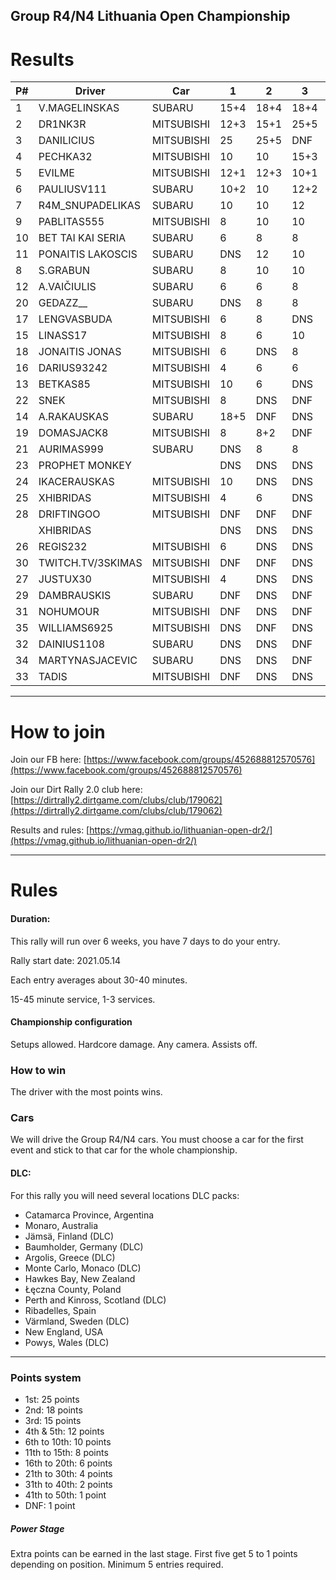 ## Group R4/N4 Lithuania Open Championship

# Results

| P# | Driver            | Car        | 1    | 2    | 3    | 4    | 5    | 6    | TOTAL | 
|----|-------------------|------------|------|------|------|------|------|------|-------| 
| 1  | V.MAGELINSKAS     | SUBARU     | 15+4 | 18+4 | 18+4 | 25+4 | 15+4 | 12+2 | 125   | 
| 2  | DR1NK3R           | MITSUBISHI | 12+3 | 15+1 | 25+5 | 18+5 | 18+3 | 18+1 | 124   | 
| 3  | DANILICIUS        | MITSUBISHI | 25   | 25+5 | DNF  | DNF  | 25+5 | 25+5 | 117   | 
| 4  | PECHKA32          | MITSUBISHI | 10   | 10   | 15+3 | 15+2 | 12+2 | 10+3 | 82    | 
| 5  | EVILME            | MITSUBISHI | 12+1 | 12+3 | 10+1 | 12+1 | 12+1 | 15   | 80    | 
| 6  | PAULIUSV111       | SUBARU     | 10+2 | 10   | 12+2 | 10   | 8    | 10   | 64    | 
| 7  | R4M_SNUPADELIKAS  | SUBARU     | 10   | 10   | 12   | 12   | 10   | 8    | 62    | 
| 9  | PABLITAS555       | MITSUBISHI | 8    | 10   | 10   | 10   | 10   | 10   | 58    | 
| 10 | BET TAI KAI SERIA | SUBARU     | 6    | 8    | 8    | 8    | 10   | 8    | 48    | 
| 11 | PONAITIS LAKOSCIS | SUBARU     | DNS  | 12   | 10   | 8    | 8    | 10   | 48    | 
| 8  | S.GRABUN          | SUBARU     | 8    | 10   | 10   | 10   | 10   | 8    | 46    | 
| 12 | A.VAIČIULIS       | SUBARU     | 6    | 6    | 8    | 6    | 8    | DNS  | 34    | 
| 20 | GEDAZZ__          | SUBARU     | DNS  | 8    | 8    | DNS  | 6    | 8    | 34    | 
| 17 | LENGVASBUDA       | MITSUBISHI | 6    | 8    | DNS  | 8    | 10   | DNF  | 33    | 
| 15 | LINASS17          | MITSUBISHI | 8    | 6    | 10   | DNS  | DNS  | 8    | 32    | 
| 18 | JONAITIS JONAS    | MITSUBISHI | 6    | DNS  | 8    | 8    | 8    | DNS  | 30    | 
| 16 | DARIUS93242       | MITSUBISHI | 4    | 6    | 6    | 6    | 6    | DNS  | 28    | 
| 13 | BETKAS85          | MITSUBISHI | 10   | 6    | DNS  | 10   | DNF  | DNS  | 27    | 
| 22 | SNEK              | MITSUBISHI | 8    | DNS  | DNF  | 8    | 8    | DNF  | 25    | 
| 14 | A.RAKAUSKAS       | SUBARU     | 18+5 | DNF  | DNS  | DNS  | DNS  | DNS  | 24    | 
| 19 | DOMASJACK8        | MITSUBISHI | 8    | 8+2  | DNF  | DNF  | DNF  | DNS  | 21    | 
| 21 | AURIMAS999        | SUBARU     | DNS  | 8    | 8    | DNS  | DNS  | DNS  | 16    | 
| 23 | PROPHET MONKEY    |            | DNS  | DNS  | DNS  | 10+3 | DNS  | DNS  | 13    | 
| 24 | IKACERAUSKAS      | MITSUBISHI | 10   | DNS  | DNS  | DNS  | DNS  | DNS  | 10    | 
| 25 | XHIBRIDAS         | MITSUBISHI | 4    | 6    | DNS  | DNS  | DNS  | DNS  | 10    | 
| 28 | DRIFTINGOO        | MITSUBISHI | DNF  | DNF  | DNF  | DNF  | 6    | DNS  | 10    | 
|    | XHIBRIDAS         |            | DNS  | DNS  | DNS  | DNS  | DNS  | 10   | 10    | 
| 26 | REGIS232          | MITSUBISHI | 6    | DNS  | DNS  | DNS  | DNS  | DNS  | 6     | 
| 30 | TWITCH.TV/3SKIMAS | MITSUBISHI | DNF  | DNF  | DNS  | DNS  | DNS  | 4    | 6     | 
| 27 | JUSTUX30          | MITSUBISHI | 4    | DNS  | DNS  | DNS  | DNS  | DNS  | 4     | 
| 29 | DAMBRAUSKIS       | SUBARU     | DNF  | DNS  | DNF  | DNF  | DNS  | DNS  | 3     | 
| 31 | NOHUMOUR          | MITSUBISHI | DNF  | DNS  | DNF  | DNS  | DNS  | DNF  | 3     | 
| 35 | WILLIAMS6925      | MITSUBISHI | DNS  | DNF  | DNS  | DNF  | DNF  | DNF  | 3     | 
| 32 | DAINIUS1108       | SUBARU     | DNS  | DNS  | DNF  | DNF  | DNS  | DNS  | 2     | 
| 34 | MARTYNASJACEVIC   | SUBARU     | DNS  | DNS  | DNF  | DNS  | DNF  | DNS  | 2     | 
| 33 | TADIS             | MITSUBISHI | DNF  | DNS  | DNS  | DNS  | DNS  | DNS  | 1     | 



---
# How to join

Join our FB here: [https://www.facebook.com/groups/452688812570576](https://www.facebook.com/groups/452688812570576)

Join our Dirt Rally 2.0 club here: [https://dirtrally2.dirtgame.com/clubs/club/179062](https://dirtrally2.dirtgame.com/clubs/club/179062)

Results and rules: [https://vmag.github.io/lithuanian-open-dr2/](https://vmag.github.io/lithuanian-open-dr2/)

---
# Rules
#### Duration:

This rally will run over 6 weeks, you have 7 days to do your entry.

Rally start date: 2021.05.14

Each entry averages about 30-40 minutes.

15-45 minute service, 1-3 services.

#### Championship configuration
Setups allowed. Hardcore damage. Any camera. Assists off.

### How to win
The driver with the most points wins. 

### Cars
We will drive the Group R4/N4 cars.  You must choose a car for the first event and stick to that car for the whole championship.

#### DLC:
For this rally you will need several locations DLC packs:

* Catamarca Province, Argentina
* Monaro, Australia
* Jämsä, Finland (DLC)
* Baumholder, Germany (DLC)
* Argolis, Greece (DLC)
* Monte Carlo, Monaco (DLC)
* Hawkes Bay, New Zealand
* Łęczna County, Poland
* Perth and Kinross, Scotland (DLC)
* Ribadelles, Spain
* Värmland, Sweden (DLC)
* New England, USA
* Powys, Wales (DLC)

--- 
### Points system

* 1st: 25 points
* 2nd: 18 points
* 3rd: 15 points
* 4th & 5th: 12 points
* 6th to 10th: 10 points
* 11th to 15th: 8 points
* 16th to 20th: 6 points
* 21th to 30th: 4 points
* 31th to 40th: 2 points
* 41th to 50th: 1 point
* DNF: 1 point

##### Power Stage
Extra points can be earned in the last stage. First five get 5 to 1 points depending on position. Minimum 5 entries required.




